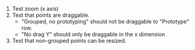 1. Test zoom (x axis)
2. Test that points are draggable. 
    - "Grouped, no prototyping" should not be draggable to "Prototype" row.
    - "No drag Y" should only be draggable in the x dimension
3. Test that non-grouped points can be resized.